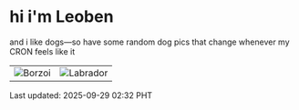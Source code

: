 # hi i'm Leoben

and i like dogs—so have some random dog pics that change whenever my CRON feels like it

|  |  |
|--------|----------|
| ![Borzoi](https://random-dog-vercel.vercel.app/api/random-borzoi?v=1759084347) | ![Labrador](https://random-dog-vercel.vercel.app/api/random-labrador?v=1759084347) |

Last updated: 2025-09-29 02:32 PHT
